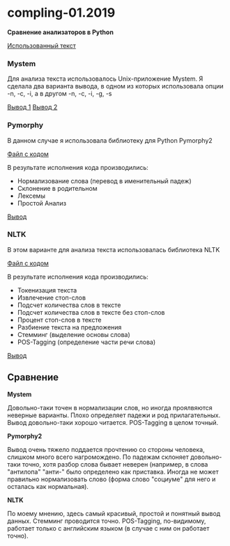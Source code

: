 # compling-01.2019
**Сравнение анализаторов в Python**

[Использованный текст](https://github.com/amaliyazar/compling-01.2019/blob/master/text.txt)

### Mystem

Для анализа текста использовалось Unix-приложение Mystem. Я сделала два варианта вывода, в одном из которых использовала опции -n, -c, -i, а в другом -n, -c, -i, -g, -s

[Вывод 1](https://github.com/amaliyazar/compling-01.2019/blob/master/output_mystem1.txt)
[Вывод 2](https://github.com/amaliyazar/compling-01.2019/blob/master/output_mystem.txt)

### Pymorphy

В данном случае я использовала библиотеку для Python Pymorphy2

[Файл с кодом](https://github.com/amaliyazar/compling-01.2019/blob/master/pymorphy.py)

В результате исполнения кода производились:

* Нормализование слова (перевод в именительный падеж)
* Склонение в родительном
* Лексемы
* Простой Анализ

[Вывод](https://github.com/amaliyazar/compling-01.2019/blob/master/output_pymorphy.txt)

### NLTK

В этом варианте для анализа текста использовалась библиотека NLTK

[Файл с кодом](https://github.com/amaliyazar/compling-01.2019/blob/master/stopwords.py)

В результате исполнения кода производились:

* Токенизация текста
* Извлечение стоп-слов
* Подсчет количества слов в тексте
* Подсчет количества слов в тексте без стоп-слов
* Процент стоп-слов в тексте
* Разбиение текста на предложения
* Стемминг (выделение основы слова)
* POS-Tagging (определение части речи слова)

[Вывод](https://github.com/amaliyazar/compling-01.2019/blob/master/output%20nltk.txt)

## Сравнение
**Mystem**

Довольно-таки точен в нормализации слов, но иногда проялвяются неверные варианты. Плохо определяет падежи и род прилагательных. Вывод довольно-таки хорошо читается. POS-Tagging в целом точный. 

**Pymorphy2**

Вывод очень тяжело поддается прочтению со стороны человека, слишком много всего нагромождено. По падежам склоняет довольно-таки точно, хотя разбор слова бывает неверен (например, в слова "антилопа" "анти-" было определено как приставка. Иногда не может правильно нормализовать слово (форма слово "социуме" для него и осталась как нормальная). 

**NLTK**

По моему мнению, здесь самый красивый, простой и понятный вывод данных. Стемминг проводится точно. POS-Tagging, по-видимому, работает только с английским языком (в случае с ним он работает точно). 
 
